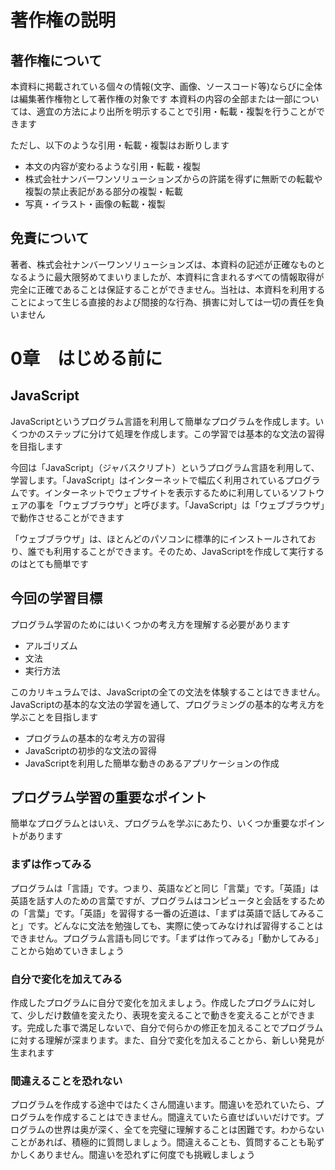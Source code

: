 # 著作権の説明
 


## 著作権について

本資料に掲載されている個々の情報(文字、画像、ソースコード等)ならびに全体は編集著作権物として著作権の対象です
本資料の内容の全部または一部については、適宜の方法により出所を明示することで引用・転載・複製を行うことができます



ただし、以下のような引用・転載・複製はお断りします
- 本文の内容が変わるような引用・転載・複製
- 株式会社ナンバーワンソリューションズからの許諾を得ずに無断での転載や複製の禁止表記がある部分の複製・転載
- 写真・イラスト・画像の転載・複製



## 免責について
著者、株式会社ナンバーワンソリューションズは、本資料の記述が正確なものとなるように最大限努めてまいりましたが、本資料に含まれるすべての情報取得が完全に正確であることは保証することができません。当社は、本資料を利用することによって生じる直接的および間接的な行為、損害に対しては一切の責任を負いません



# 0章　はじめる前に



## JavaScript
JavaScriptというプログラム言語を利用して簡単なプログラムを作成します。いくつかのステップに分けて処理を作成します。この学習では基本的な文法の習得を目指します



今回は「JavaScript」（ジャバスクリプト）というプログラム言語を利用して、学習します。「JavaScript」はインターネットで幅広く利用されているプログラムです。インターネットでウェブサイトを表示するために利用しているソフトウェアの事を「ウェブブラウザ」と呼びます。「JavaScript」は「ウェブブラウザ」で動作させることができます



「ウェブブラウザ」は、ほとんどのパソコンに標準的にインストールされており、誰でも利用することができます。そのため、JavaScriptを作成して実行するのはとても簡単です



## 今回の学習目標
プログラム学習のためにはいくつかの考え方を理解する必要があります

- アルゴリズム
- 文法
- 実行方法



このカリキュラムでは、JavaScriptの全ての文法を体験することはできません。JavaScriptの基本的な文法の学習を通して、プログラミングの基本的な考え方を学ぶことを目指します

- プログラムの基本的な考え方の習得
- JavaScriptの初歩的な文法の習得
- JavaScriptを利用した簡単な動きのあるアプリケーションの作成



## プログラム学習の重要なポイント
簡単なプログラムとはいえ、プログラムを学ぶにあたり、いくつか重要なポイントがあります



### まずは作ってみる
プログラムは「言語」です。つまり、英語などと同じ「言葉」です。「英語」は英語を話す人のための言葉ですが、プログラムはコンピュータと会話をするための「言葉」です。「英語」を習得する一番の近道は、「まずは英語で話してみること」です。どんなに文法を勉強しても、実際に使ってみなければ習得することはできません。プログラム言語も同じです。「まずは作ってみる」「動かしてみる」ことから始めていきましょう



### 自分で変化を加えてみる
作成したプログラムに自分で変化を加えましょう。作成したプログラムに対して、少しだけ数値を変えたり、表現を変えることで動きを変えることができます。完成した事で満足しないで、自分で何らかの修正を加えることでプログラムに対する理解が深まります。また、自分で変化を加えることから、新しい発見が生まれます



### 間違えることを恐れない
プログラムを作成する途中ではたくさん間違います。間違いを恐れていたら、プログラムを作成することはできません。間違えていたら直せばいいだけです。プログラムの世界は奥が深く、全てを完璧に理解することは困難です。わからないことがあれば、積極的に質問しましょう。間違えることも、質問することも恥ずかしくありません。間違いを恐れずに何度でも挑戦しましょう
